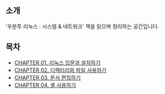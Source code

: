 ## 소개
'우분투 리눅스 : 시스템 & 네트워크' 책을 읽으며 정리하는 공간입니다.

## 목차
- [CHAPTER 01. 리눅스 입문과 설치하기](/ubuntu_linux_system_and_network/Chapter%2001.%20%EB%A6%AC%EB%88%85%EC%8A%A4%20%EC%9E%85%EB%AC%B8%EA%B3%BC%20%EC%84%A4%EC%B9%98%ED%95%98%EA%B8%B0.md)
- [CHAPTER 02. 디렉터리와 파일 사용하기](/ubuntu_linux_system_and_network/Chapter%2002.%20%EB%94%94%EB%A0%89%ED%84%B0%EB%A6%AC%EC%99%80%20%ED%8C%8C%EC%9D%BC%20%EC%82%AC%EC%9A%A9%ED%95%98%EA%B8%B0.md)
- [CHAPTER 03. 문서 편집하기](/ubuntu_linux_system_and_network/Chapter%2003.%20%EB%AC%B8%EC%84%9C%20%ED%8E%B8%EC%A7%91%ED%95%98%EA%B8%B0.md)
- [CHAPTER 04. 셸 사용하기](/ubuntu_linux_system_and_network/Chapter%2004.%20%EC%85%B8%20%EC%82%AC%EC%9A%A9%ED%95%98%EA%B8%B0.md)